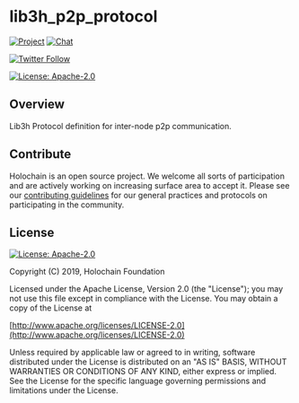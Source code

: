 # lib3h_p2p_protocol

[![Project](https://img.shields.io/badge/project-holochain-blue.svg?style=flat-square)](http://holochain.org/)
[![Chat](https://img.shields.io/badge/chat-chat%2eholochain%2enet-blue.svg?style=flat-square)](https://chat.holochain.net)

[![Twitter Follow](https://img.shields.io/twitter/follow/holochain.svg?style=social&label=Follow)](https://twitter.com/holochain)

[![License: Apache-2.0](https://img.shields.io/badge/License-Apache%202.0-blue.svg)](https://www.apache.org/licenses/LICENSE-2.0)

## Overview

Lib3h Protocol definition for inter-node p2p communication.

## Contribute

Holochain is an open source project.  We welcome all sorts of participation and are actively working on increasing surface area to accept it.  Please see our [contributing guidelines](https://github.com/holochain/org/blob/master/CONTRIBUTING.md) for our general practices and protocols on participating in the community.

## License
[![License: Apache-2.0](https://img.shields.io/badge/License-Apache%202.0-blue.svg)](https://www.apache.org/licenses/LICENSE-2.0)

Copyright (C) 2019, Holochain Foundation

Licensed under the Apache License, Version 2.0 (the "License");
you may not use this file except in compliance with the License.
You may obtain a copy of the License at

[http://www.apache.org/licenses/LICENSE-2.0](http://www.apache.org/licenses/LICENSE-2.0)

Unless required by applicable law or agreed to in writing, software
distributed under the License is distributed on an "AS IS" BASIS,
WITHOUT WARRANTIES OR CONDITIONS OF ANY KIND, either express or implied.
See the License for the specific language governing permissions and
limitations under the License.
